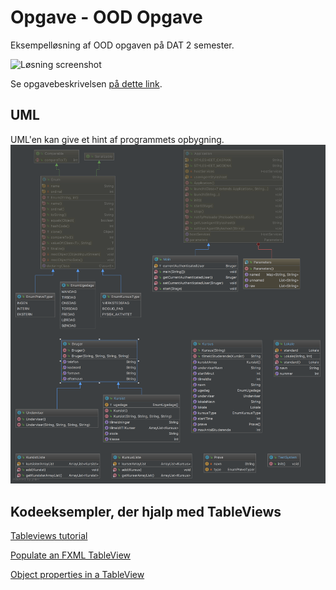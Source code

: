 # Opgave - OOD Opgave

Eksempelløsning af OOD opgaven på DAT 2 semester.

![Løsning screenshot](https://raw.githubusercontent.com/andracs/OpgaveNaestvedUngdomsskole/master/src/docs/Screen%20Shot%201.png)

Se opgavebeskrivelsen [på dette link](https://docs.google.com/document/d/1xlhT_AN9GHiwsaDyqBzBPvZyjY1ZGgsEDLXHXaaGCq4/edit).

## UML
UML'en kan give et hint af programmets opbygning.
![UML screenshot](https://raw.githubusercontent.com/andracs/Opgave-OOD-DAT2/master/docs/UML.png)

## Kodeeksempler, der hjalp med TableViews

[Tableviews tutorial](https://docs.oracle.com/javafx/2/fxml_get_started/fxml_tutorial_intermediate.htm)

[Populate an FXML TableView](https://stackoverflow.com/questions/11180884/how-to-populate-a-tableview-that-is-defined-in-an-fxml-file-that-is-designed-in)

[Object properties in a TableView](http://fxapps.blogspot.dk/2012/09/showing-object-properties-in-tableview.html)
